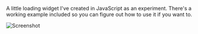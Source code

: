 A little loading widget I've created in JavaScript as an experiment. There's a working example included so you can figure out how to use it if you want to.

![Screenshot](https://github.com/Dusan-Dimitric/loading-bar.js/blob/master/examples/example1/ss1.png)